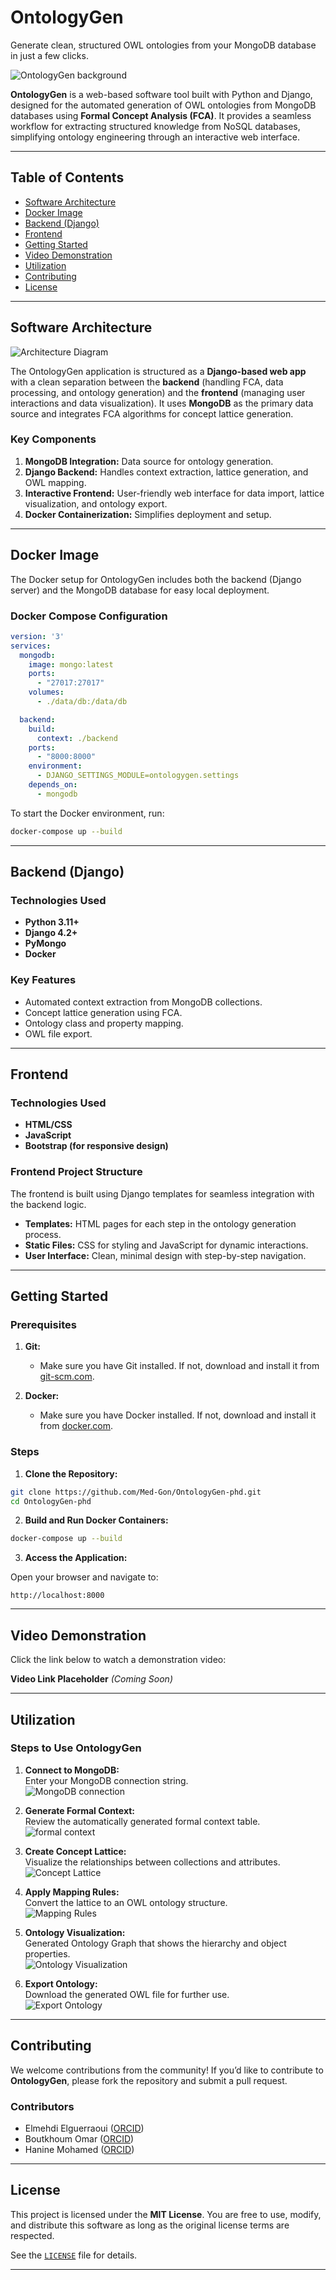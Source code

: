 
# OntologyGen

Generate clean, structured OWL ontologies from your MongoDB database in just a few clicks.

![OntologyGen background](https://github.com/Med-Gon/Ontologenphdv2/blob/main/ontologygen_web/static/images/ontologygen_background.png)

**OntologyGen** is a web-based software tool built with Python and Django, designed for the automated generation of OWL ontologies from MongoDB databases using **Formal Concept Analysis (FCA)**. It provides a seamless workflow for extracting structured knowledge from NoSQL databases, simplifying ontology engineering through an interactive web interface.

---

## Table of Contents

- [Software Architecture](#software-architecture)
- [Docker Image](#docker-image)
- [Backend (Django)](#backend-django)
- [Frontend](#frontend)
- [Getting Started](#getting-started)
- [Video Demonstration](#video-demonstration)
- [Utilization](#utilization)
- [Contributing](#contributing)
- [License](#license)

---

## Software Architecture

![Architecture Diagram](https://github.com/Med-Gon/Ontologenphdv2/blob/main/ontologygen_web/static/images/architecture_diagram.jpg)

The OntologyGen application is structured as a **Django-based web app** with a clean separation between the **backend** (handling FCA, data processing, and ontology generation) and the **frontend** (managing user interactions and data visualization). It uses **MongoDB** as the primary data source and integrates FCA algorithms for concept lattice generation.

### Key Components

1. **MongoDB Integration:** Data source for ontology generation.
2. **Django Backend:** Handles context extraction, lattice generation, and OWL mapping.
3. **Interactive Frontend:** User-friendly web interface for data import, lattice visualization, and ontology export.
4. **Docker Containerization:** Simplifies deployment and setup.

---

## Docker Image

The Docker setup for OntologyGen includes both the backend (Django server) and the MongoDB database for easy local deployment.

### Docker Compose Configuration

```yaml
version: '3'
services:
  mongodb:
    image: mongo:latest
    ports:
      - "27017:27017"
    volumes:
      - ./data/db:/data/db

  backend:
    build:
      context: ./backend
    ports:
      - "8000:8000"
    environment:
      - DJANGO_SETTINGS_MODULE=ontologygen.settings
    depends_on:
      - mongodb
```

To start the Docker environment, run:

```bash
docker-compose up --build
```

---

## Backend (Django)

### Technologies Used

- **Python 3.11+**
- **Django 4.2+**
- **PyMongo**
- **Docker**

### Key Features

- Automated context extraction from MongoDB collections.
- Concept lattice generation using FCA.
- Ontology class and property mapping.
- OWL file export.

---

## Frontend

### Technologies Used

- **HTML/CSS**
- **JavaScript**
- **Bootstrap (for responsive design)**

### Frontend Project Structure

The frontend is built using Django templates for seamless integration with the backend logic.

- **Templates:** HTML pages for each step in the ontology generation process.
- **Static Files:** CSS for styling and JavaScript for dynamic interactions.
- **User Interface:** Clean, minimal design with step-by-step navigation.

---

## Getting Started

### Prerequisites

1. **Git:**  
   - Make sure you have Git installed. If not, download and install it from [git-scm.com](https://git-scm.com/).

2. **Docker:**  
   - Make sure you have Docker installed. If not, download and install it from [docker.com](https://www.docker.com/).

### Steps

1. **Clone the Repository:**

```bash
git clone https://github.com/Med-Gon/OntologyGen-phd.git
cd OntologyGen-phd
```

2. **Build and Run Docker Containers:**

```bash
docker-compose up --build
```

3. **Access the Application:**

Open your browser and navigate to:

```
http://localhost:8000
```

---

## Video Demonstration

Click the link below to watch a demonstration video:

**Video Link Placeholder** *(Coming Soon)*

---

## Utilization

### Steps to Use OntologyGen

1. **Connect to MongoDB:**  
   Enter your MongoDB connection string.  
   ![MongoDB connection](https://github.com/Med-Gon/Ontologenphdv2/blob/main/ontologygen_web/static/images/Figures/OntologyGen-2.png)

2. **Generate Formal Context:**  
   Review the automatically generated formal context table.  
   ![formal context](https://github.com/Med-Gon/Ontologenphdv2/blob/main/ontologygen_web/static/images/Figures/OntologyGen-3.png)

3. **Create Concept Lattice:**  
   Visualize the relationships between collections and attributes.  
   ![Concept Lattice](https://github.com/Med-Gon/Ontologenphdv2/blob/main/ontologygen_web/static/images/Figures/OntologyGen-4.jpg)

4. **Apply Mapping Rules:**  
   Convert the lattice to an OWL ontology structure.  
   ![Mapping Rules](https://github.com/Med-Gon/Ontologenphdv2/blob/main/ontologygen_web/static/images/Figures/OntologyGen-5.jpg)

5. **Ontology Visualization:**  
   Generated Ontology Graph that shows the hierarchy and object properties.  
   ![Ontology Visualization](https://github.com/Med-Gon/Ontologenphdv2/blob/main/ontologygen_web/static/images/Figures/OntologyGen-6.png)

6. **Export Ontology:**  
   Download the generated OWL file for further use.  
   ![Export Ontology](https://github.com/Med-Gon/Ontologenphdv2/blob/main/ontologygen_web/static/images/Figures/OntologyGen-7.png)  

---

## Contributing

We welcome contributions from the community! If you’d like to contribute to **OntologyGen**, please fork the repository and submit a pull request.

### Contributors

- Elmehdi Elguerraoui ([ORCID](https://orcid.org/0009-0001-0516-1853))
- Boutkhoum Omar ([ORCID](https://orcid.org/0000-0002-0945-7520))
- Hanine Mohamed ([ORCID](https://orcid.org/0000-0001-5981-2511))

---

## License

This project is licensed under the **MIT License**. You are free to use, modify, and distribute this software as long as the original license terms are respected.

See the [`LICENSE`](https://github.com/Med-Gon/Ontologenphdv2/LICENSE.txt) file for details.

---
